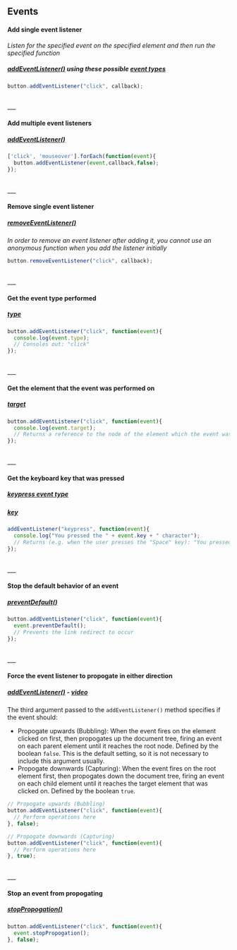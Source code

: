 ## Events

#### Add single event listener
*Listen for the specified event on the specified element and then run the specified function*
##### [addEventListener()](https://developer.mozilla.org/en-US/docs/Web/API/EventTarget/addEventListener) using these possible [event types](https://developer.mozilla.org/en-US/docs/Web/Events)
```js
button.addEventListener("click", callback);
```

<br>
___
<br>

#### Add multiple event listeners
##### [addEventListener()](https://developer.mozilla.org/en-US/docs/Web/API/EventTarget/addEventListener)
```js
['click', 'mouseover'].forEach(function(event){
  button.addEventListener(event,callback,false);
});
```

<br>
___
<br>

#### Remove single event listener
##### [removeEventListener()](https://developer.mozilla.org/en-US/docs/Web/API/EventTarget/removeEventListener)
*In order to remove an event listener after adding it, you cannot use an anonymous function when you add the listener initially*
```js
button.removeEventListener("click", callback);
```

<br>
___
<br>

#### Get the event type performed
##### [type](https://developer.mozilla.org/en-US/docs/Web/API/Event/type)
```js
button.addEventListener("click", function(event){
  console.log(event.type);
  // Consoles out: "click"
});
```

<br>
___
<br>

#### Get the element that the event was performed on
##### [target](https://developer.mozilla.org/en-US/docs/Web/API/Event/target)
```js
button.addEventListener("click", function(event){
  console.log(event.target);
  // Returns a reference to the node of the element which the event was performed on
});
```

<br>
___
<br>

#### Get the keyboard key that was pressed
##### [keypress event type](https://developer.mozilla.org/en-US/docs/Web/Events/keypress)
##### [key](https://developer.mozilla.org/en-US/docs/Web/API/KeyboardEvent/key)
```js
addEventListener("keypress", function(event){
  console.log("You pressed the " + event.key + " character");
  // Returns (e.g. when the user presses the "Space" key): "You pressed the Space character"
});
```

<br>
___
<br>

#### Stop the default behavior of an event
##### [preventDefault()](https://developer.mozilla.org/en-US/docs/Web/API/Event/preventDefault)
```js
button.addEventListener("click", function(event){
  event.preventDefault();
  // Prevents the link redirect to occur
});
```

<br>
___
<br>

#### Force the event listener to propogate in either direction
##### [addEventListener()](https://developer.mozilla.org/en-US/docs/Web/API/EventTarget/addEventListener) - [video](https://www.kirupa.com/html5/event_capturing_bubbling_javascript.htm)
The third argument passed to the `addEventListener()` method specifies if the event should:
 * Propogate upwards (Bubbling): When the event fires on the element clicked on first, then propogates up the document tree, firing an event on each parent element until it reaches the root node. Defined by the boolean `false`. This is the default setting, so it is not necessary to include this argument usually.
 * Propogate downwards (Capturing): When the event fires on the root element first, then propogates down the document tree, firing an event on each child element until it reaches the target element that was clicked on. Defined by the boolean `true`.
```js
// Propogate upwards (Bubbling)
button.addEventListener("click", function(event){
  // Perform operations here
}, false);

// Propogate downwards (Capturing)
button.addEventListener("click", function(event){
  // Perform operations here
}, true);
```

<br>
___
<br>

#### Stop an event from propogating
##### [stopPropogation()](https://developer.mozilla.org/en-US/docs/Web/API/EventTarget/stopPropogation)
```js
button.addEventListener("click", function(event){
  event.stopPropogation();
}, false);
```

